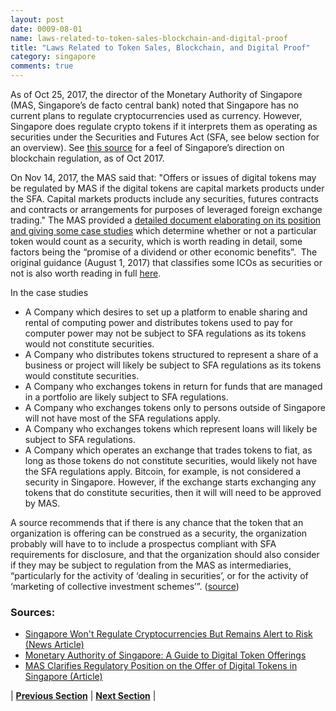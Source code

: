 ```yaml
---
layout: post
date: 0009-08-01
name: laws-related-to-token-sales-blockchain-and-digital-proof
title: "Laws Related to Token Sales, Blockchain, and Digital Proof"
category: singapore
comments: true
---
```


As of Oct 25, 2017, the director of the Monetary Authority of Singapore (MAS, Singapore’s de facto central bank) noted that Singapore has no current plans to regulate cryptocurrencies used as currency. However, Singapore does regulate crypto tokens if it interprets them as operating as securities under the Securities and Futures Act (SFA, see below section for an overview). See [this source](https://news.bitcoin.com/singapore-to-regulate-cryptocurrency-based-businesses-not-cryptocurrency-itself/) for a feel of Singapore’s direction on blockchain regulation, as of Oct 2017.

On Nov 14, 2017, the MAS said that: "Offers or issues of digital tokens may be regulated by MAS if the digital tokens are capital markets products under the SFA. Capital markets products include any securities, futures contracts and contracts or arrangements for purposes of leveraged foreign exchange trading." The MAS provided a [detailed document elaborating on its position and giving some case studies](http://www.mas.gov.sg/~/media/MAS/Regulations%20and%20Financial%20Stability/Regulations%20Guidance%20and%20Licensing/Securities%20Futures%20and%20Fund%20Management/Regulations%20Guidance%20and%20Licensing/Guidelines/A%20Guide%20to%20Digital%20Token%20Offerings%20%2014%20Nov%202017.pdf) which determine whether or not a particular token would count as a security, which is worth reading in detail, some factors being the “promise of a dividend or other economic benefits”.   The original guidance (August 1, 2017) that classifies some ICOs as securities or not is also worth reading in full [here](http://www.mas.gov.sg/News-and-Publications/Media-Releases/2017/MAS-clarifies-regulatory-position-on-the-offer-of-digital-tokens-in-Singapore.aspx). 

In the case studies
   * A Company which desires to set up a platform to enable sharing and rental of computing power and distributes tokens used to pay for computer power may not be subject to SFA regulations as its tokens would not constitute securities. 
   * A Company who distributes tokens structured to represent a share of a business or project will likely be subject to SFA regulations as its tokens would constitute securities. 
   * A Company who exchanges tokens in return for funds that are managed in a portfolio are likely subject to SFA regulations. 
   * A Company who exchanges tokens only to persons outside of Singapore will not have most of the SFA regulations apply. 
   * A Company who exchanges tokens which represent loans will likely be subject to SFA regulations. 
   * A Company which operates an exchange that trades tokens to fiat, as long as those tokens do not constitute securities, would likely not have the SFA regulations apply. Bitcoin, for example, is not considered a security in Singapore. However, if the exchange starts exchanging any tokens that do constitute securities, then it will will need to be approved by MAS. 

A source recommends that if there is any chance that the token that an organization is offering can be construed as a security, the organization probably will have to to include a prospectus compliant with SFA requirements for disclosure, and that the organization should also consider if they may be subject to regulation from the MAS as intermediaries, “particularly for the activity of ‘dealing in securities’, or for the activity of ‘marketing of collective investment schemes’”. ([source](http://www.conventuslaw.com/report/singapore-virtual-currencies-more-than-just-a/))

### Sources:
   * [Singapore Won't Regulate Cryptocurrencies But Remains Alert to Risk (News Article)](http://www.straitstimes.com/business/companies-markets/singapore-wont-regulate-cryptocurrencies-remains-alert-to-risk-ravi-menon)
   * [Monetary Authority of Singapore: A Guide to Digital Token Offerings](http://www.mas.gov.sg/~/media/MAS/Regulations%20and%20Financial%20Stability/Regulations%20Guidance%20and%20Licensing/Securities%20Futures%20and%20Fund%20Management/Regulations%20Guidance%20and%20Licensing/Guidelines/A%20Guide%20to%20Digital%20Token%20Offerings%20%2014%20Nov%202017.pdf)
   * [MAS Clarifies Regulatory Position on the Offer of Digital Tokens in Singapore (Article)](http://www.mas.gov.sg/News-and-Publications/Media-Releases/2017/MAS-clarifies-regulatory-position-on-the-offer-of-digital-tokens-in-Singapore.aspx)


| **[Previous Section]( https://neo-project.github.io/global-blockchain-compliance-hub//singapore/singapore-governing-by-law.html)** | **[Next Section]( https://neo-project.github.io/global-blockchain-compliance-hub//singapore/singapore-securities-related-laws.html)** |
